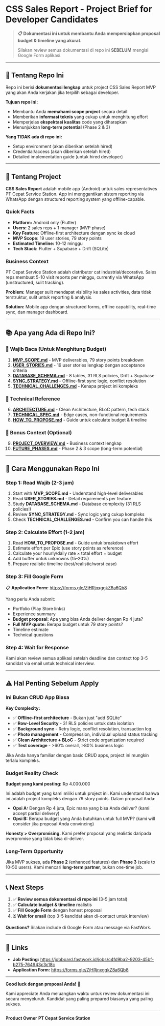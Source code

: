 # CSS Sales Report - Project Brief for Developer Candidates

> **📋 Dokumentasi ini untuk membantu Anda mempersiapkan proposal budget & timeline yang akurat.**
>
> Silakan review semua dokumentasi di repo ini **SEBELUM** mengisi Google Form aplikasi.

---

## 🎯 Tentang Repo Ini

Repo ini berisi **dokumentasi lengkap** untuk project CSS Sales Report MVP yang akan Anda kerjakan jika terpilih sebagai developer.

**Tujuan repo ini:**
- Membantu Anda **memahami scope project** secara detail
- Memberikan **informasi teknis** yang cukup untuk menghitung effort
- Memperjelas **ekspektasi kualitas** code yang diharapkan
- Menunjukkan **long-term potential** (Phase 2 & 3)

**Yang TIDAK ada di repo ini:**
- Setup environment (akan diberikan setelah hired)
- Credential/access (akan diberikan setelah hired)
- Detailed implementation guide (untuk hired developer)

---

## 📱 Tentang Project

**CSS Sales Report** adalah mobile app (Android) untuk sales representatives PT Cepat Service Station. App ini menggantikan sistem reporting via WhatsApp dengan structured reporting system yang offline-capable.

### Quick Facts
- **Platform:** Android only (Flutter)
- **Users:** 2 sales reps + 1 manager (MVP phase)
- **Key Feature:** Offline-first architecture dengan sync ke cloud
- **MVP Scope:** 19 user stories, 79 story points
- **Estimated Timeline:** 10-12 minggu
- **Tech Stack:** Flutter + Supabase + Drift (SQLite)

### Business Context
PT Cepat Service Station adalah distributor cat industrial/decorative. Sales reps membuat 5-10 visit reports per minggu, currently via WhatsApp (unstructured, sulit tracking).

**Problem:** Manager sulit mendapat visibility ke sales activities, data tidak terstruktur, sulit untuk reporting & analysis.

**Solution:** Mobile app dengan structured forms, offline capability, real-time sync, dan manager dashboard.

---

## 📚 Apa yang Ada di Repo Ini?

### 📖 Wajib Baca (Untuk Menghitung Budget)

1. **[MVP_SCOPE.md](./MVP_SCOPE.md)** - MVP deliverables, 79 story points breakdown
2. **[USER_STORIES.md](./USER_STORIES.md)** - 19 user stories lengkap dengan acceptance criteria
3. **[DATABASE_SCHEMA.md](./DATABASE_SCHEMA.md)** - 8 tables, 31 RLS policies, Drift + Supabase
4. **[SYNC_STRATEGY.md](./SYNC_STRATEGY.md)** - Offline-first sync logic, conflict resolution
5. **[TECHNICAL_CHALLENGES.md](./TECHNICAL_CHALLENGES.md)** - Kenapa project ini kompleks

### 🔧 Technical Reference

6. **[ARCHITECTURE.md](./ARCHITECTURE.md)** - Clean Architecture, BLoC pattern, tech stack
7. **[TECHNICAL_SPEC.md](./TECHNICAL_SPEC.md)** - Edge cases, non-functional requirements
8. **[HOW_TO_PROPOSE.md](./HOW_TO_PROPOSE.md)** - Guide untuk calculate budget & timeline

### 🔮 Bonus Context (Optional)

9. **[PROJECT_OVERVIEW.md](./PROJECT_OVERVIEW.md)** - Business context lengkap
10. **[FUTURE_PHASES.md](./FUTURE_PHASES.md)** - Phase 2 & 3 scope (long-term potential)

---

## 🚀 Cara Menggunakan Repo Ini

### Step 1: Read Wajib (2-3 jam)
1. Start with **MVP_SCOPE.md** - Understand high-level deliverables
2. Read **USER_STORIES.md** - Detail requirements per feature
3. Study **DATABASE_SCHEMA.md** - Database complexity (31 RLS policies!)
4. Review **SYNC_STRATEGY.md** - Sync logic yang cukup kompleks
5. Check **TECHNICAL_CHALLENGES.md** - Confirm you can handle this

### Step 2: Calculate Effort (1-2 jam)
1. Read **HOW_TO_PROPOSE.md** - Guide untuk breakdown effort
2. Estimate effort per Epic (use story points as reference)
3. Calculate your hourly/daily rate × total effort = budget
4. Add buffer untuk unknowns (15-20%)
5. Prepare realistic timeline (best/realistic/worst case)

### Step 3: Fill Google Form
📋 **Application Form:** https://forms.gle/ZjHRjnxggkZ8a6Qb8

Yang perlu Anda submit:
- Portfolio (Play Store links)
- Experience summary
- **Budget proposal:** Apa yang bisa Anda deliver dengan Rp 4 juta?
- **Full MVP quote:** Berapa budget untuk 79 story points?
- Timeline estimate
- Technical questions

### Step 4: Wait for Response
Kami akan review semua aplikasi setelah deadline dan contact top 3-5 kandidat via email untuk technical interview.

---

## ⚠️ Hal Penting Sebelum Apply

### Ini Bukan CRUD App Biasa

**Key Complexity:**
- ✅ **Offline-first architecture** - Bukan just "add SQLite"
- ✅ **Row-Level Security** - 31 RLS policies untuk data isolation
- ✅ **Background sync** - Retry logic, conflict resolution, transaction log
- ✅ **Photo management** - Compression, individual upload status tracking
- ✅ **Clean Architecture + BLoC** - Strict code organization required
- ✅ **Test coverage** - >60% overall, >80% business logic

Jika Anda hanya familiar dengan basic CRUD apps, project ini mungkin terlalu kompleks.

### Budget Reality Check

**Budget yang kami posting:** Rp 4.000.000

Ini adalah budget yang kami miliki untuk project ini. Kami understand bahwa ini adalah project kompleks dengan 79 story points. Dalam proposal Anda:
- **Opsi A:** Dengan Rp 4 juta, Epic mana yang bisa Anda deliver? (kami accept partial delivery)
- **Opsi B:** Berapa budget yang Anda butuhkan untuk full MVP? (kami will consider jika proposal Anda convincing)

**Honesty > Overpromising.** Kami prefer proposal yang realistis daripada overpromise yang tidak bisa di-deliver.

### Long-Term Opportunity

Jika MVP sukses, ada **Phase 2** (enhanced features) dan **Phase 3** (scale to 10-50 users). Kami mencari **long-term partner**, bukan one-time job.

---

## 📞 Next Steps

1. ✅ **Review semua dokumentasi di repo ini** (3-5 jam total)
2. ✅ **Calculate budget & timeline** realistis
3. ✅ **Fill Google Form** dengan honest proposal
4. ⏳ **Wait for email** (top 3-5 kandidat akan di-contact untuk interview)

**Questions?** Silakan include di Google Form atau message via FastWork.

---

## 🔗 Links

- **Job Posting:** https://jobboard.fastwork.id/jobs/c4fd9ba2-9203-45bf-b275-764943c3c18c
- **Application Form:** https://forms.gle/ZjHRjnxggkZ8a6Qb8

---

**Good luck dengan proposal Anda!** 🚀

Kami appreciate Anda meluangkan waktu untuk review dokumentasi ini secara menyeluruh. Kandidat yang paling prepared biasanya yang paling sukses.

---

**Product Owner**
**PT Cepat Service Station**
